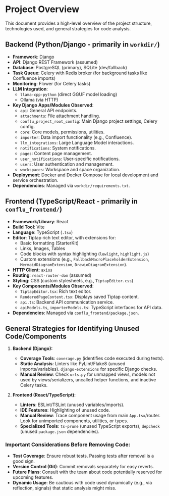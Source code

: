 # Project Overview

This document provides a high-level overview of the project structure, technologies used, and general strategies for code analysis.

## Backend (Python/Django - primarily in `workdir/`)

*   **Framework**: Django
*   **API**: Django REST Framework (assumed)
*   **Database**: PostgreSQL (primary), SQLite (dev/fallback)
*   **Task Queue**: Celery with Redis broker (for background tasks like Confluence imports)
*   **Monitoring**: Flower (for Celery tasks)
*   **LLM Integration**:
    *   `llama-cpp-python` (direct GGUF model loading)
    *   Ollama (via HTTP)
*   **Key Django Apps/Modules Observed**:
    *   `api`: General API endpoints.
    *   `attachments`: File attachment handling.
    *   `conflu_project_root_config`: Main Django project settings, Celery config.
    *   `core`: Core models, permissions, utilities.
    *   `importer`: Data import functionality (e.g., Confluence).
    *   `llm_integrations`: Large Language Model interactions.
    *   `notifications`: System notifications.
    *   `pages`: Content page management.
    *   `user_notifications`: User-specific notifications.
    *   `users`: User authentication and management.
    *   `workspaces`: Workspace and space organization.
*   **Deployment**: Docker and Docker Compose for local development and service orchestration.
*   **Dependencies**: Managed via `workdir/requirements.txt`.

## Frontend (TypeScript/React - primarily in `conflu_frontend/`)

*   **Framework/Library**: React
*   **Build Tool**: Vite
*   **Language**: TypeScript (`.tsx`)
*   **Editor**: Tiptap rich text editor, with extensions for:
    *   Basic formatting (StarterKit)
    *   Links, Images, Tables
    *   Code blocks with syntax highlighting (`lowlight`, `highlight.js`)
    *   Custom extensions (e.g., `FallbackMacroPlaceholderExtension`, `MermaidDiagramExtension`, `DrawioDiagramExtension`).
*   **HTTP Client**: `axios`
*   **Routing**: `react-router-dom` (assumed)
*   **Styling**: CSS (custom stylesheets, e.g., `TiptapEditor.css`)
*   **Key Components/Modules Observed**:
    *   `TiptapEditor.tsx`: Rich text editor.
    *   `RenderedPageContent.tsx`: Displays saved Tiptap content.
    *   `api.ts`: Backend API communication service.
    *   `apiModels.ts`, `importerModels.ts`: TypeScript interfaces for API data.
*   **Dependencies**: Managed via `conflu_frontend/package.json`.

## General Strategies for Identifying Unused Code/Components

1.  **Backend (Django):**
    *   **Coverage Tools**: `coverage.py` (identifies code executed during tests).
    *   **Static Analysis**: Linters like PyLint/Flake8 (unused imports/variables). `django-extensions` for specific Django checks.
    *   **Manual Review**: Check `urls.py` for unmapped views, models not used by views/serializers, uncalled helper functions, and inactive Celery tasks.

2.  **Frontend (React/TypeScript):**
    *   **Linters**: ESLint/TSLint (unused variables/imports).
    *   **IDE Features**: Highlighting of unused code.
    *   **Manual Review**: Trace component usage from main `App.tsx`/router. Look for unimported components, utilities, or types.
    *   **Specialized Tools**: `ts-prune` (unused TypeScript exports), `depcheck` (unused `package.json` dependencies).

### Important Considerations Before Removing Code:
*   **Test Coverage**: Ensure robust tests. Passing tests after removal is a good sign.
*   **Version Control (Git)**: Commit removals separately for easy reverts.
*   **Future Plans**: Consult with the team about code potentially reserved for upcoming features.
*   **Dynamic Usage**: Be cautious with code used dynamically (e.g., via reflection, signals) that static analysis might miss.
